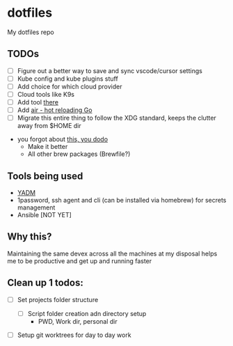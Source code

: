 # dotfiles
My dotfiles repo

## TODOs

- [ ] Figure out a better way to save and sync vscode/cursor settings
- [ ] Kube config and kube plugins stuff
- [ ] Add choice for which cloud provider
- [ ] Cloud tools like K9s
- [ ] Add tool [there](https://there.pm/?mc_cid=adc032a628&mc_eid=e8e27132ee)
- [ ] Add [air - hot reloading Go](https://github.com/air-verse/air)
- [ ] Migrate this entire thing to follow the XDG standard, keeps the clutter away from $HOME dir
- you forgot about [this, you dodo](https://github.com/SaiKrishnaMohan7/ansible_automation/tree/main)
  - Make it better
  - All other brew packages (Brewfile?)

## Tools being used

- [YADM](https://yadm.io/)
- 1password, ssh agent and cli (can be installed via homebrew) for secrets management
- Ansible [NOT YET]

## Why this?

Maintaining the same devex across all the machines at my disposal helps me to be productive and get up and running faster

## Clean up 1 todos:
- [ ] Set projects folder structure
  - [ ] Script folder creation adn directory setup
    - PWD, Work dir, personal dir
- [ ] Setup git worktrees for day to day work

